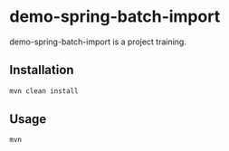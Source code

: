 # demo-spring-batch-import

demo-spring-batch-import is a project training.

## Installation

```bash
mvn clean install
```

## Usage
```bash
mvn
```